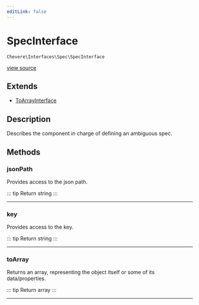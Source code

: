 ```yaml
---
editLink: false
---
```


# SpecInterface

`Chevere\Interfaces\Spec\SpecInterface`

[view source](https://github.com/chevere/chevere/blob/main/src/Chevere/Interfaces/Spec/SpecInterface.php)

## Extends

- [ToArrayInterface](../Common/ToArrayInterface.md)

## Description

Describes the component in charge of defining an ambiguous spec.

## Methods

### jsonPath

Provides access to the json path.

::: tip Return
string
:::

---

### key

Provides access to the key.

::: tip Return
string
:::

---

### toArray

Returns an array, representing the object itself or some of its data/properties.

::: tip Return
array
:::

---
